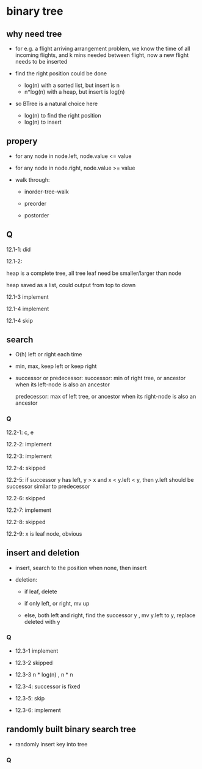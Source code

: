 # binary tree

## why need tree

- for e.g. a flight arriving arrangement problem, we know the time of all incoming flights, and k mins needed between flight, now a new flight needs to be inserted

- find the right position could be done
  - log(n) with a sorted list, but insert is n
  - n*log(n) with a heap, but insert is log(n)

- so BTree is a natural choice here
  - log(n) to find the right position
  - log(n) to insert

## propery

- for any node in node.left, node.value <= value

- for any node in node.right, node.value >= value

- walk through:

  - inorder-tree-walk

  - preorder

  - postorder

## Q

12.1-1: did

12.1-2:

heap is a complete tree, all tree leaf need be smaller/larger than node

heap saved as a list, could output from top to down

12.1-3 implement

12.1-4 implement

12.1-4 skip

## search

- O(h) left or right each time

- min, max, keep left or keep right

- successor or predecessor:
  successor: min of right tree, or ancestor when its left-node is also an ancestor

  predecessor: max of left tree, or ancestor when its right-node is also an ancestor


### Q
12.2-1: c, e

12.2-2: implement

12.2-3: implement

12.2-4: skipped

12.2-5: if successor y has left, y > x and x < y.left < y, then y.left should be successor
         similar to predecessor

12.2-6: skipped

12.2-7: implement

12.2-8: skipped

12.2-9: x is leaf node, obvious

## insert and deletion

- insert, search to the position when none, then insert

- deletion:

   - if leaf, delete

   - if only left, or right, mv up   

   - else, both left and right, find the successor y , mv y.left to y, replace deleted with y


### Q

- 12.3-1 implement

- 12.3-2 skipped

- 12.3-3 n * log(n) , n * n

- 12.3-4: successor is fixed

- 12.3-5: skip

- 12.3-6: implement

## randomly built binary search tree

- randomly insert key into tree

### Q
